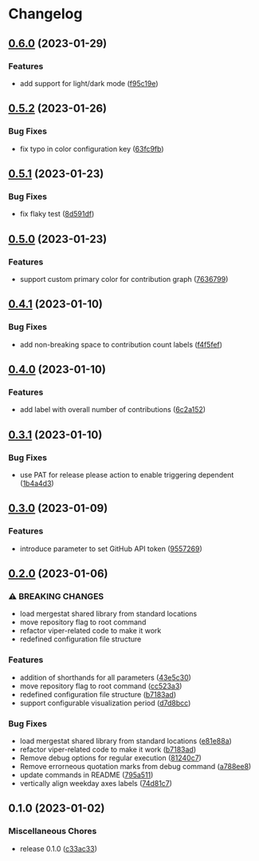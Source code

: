 # Changelog

## [0.6.0](https://github.com/herdstat/herdstat/compare/v0.5.2...v0.6.0) (2023-01-29)


### Features

* add support for light/dark mode ([f95c19e](https://github.com/herdstat/herdstat/commit/f95c19e849724dd158d530d2bfffbb8b90130c80))

## [0.5.2](https://github.com/herdstat/herdstat/compare/v0.5.1...v0.5.2) (2023-01-26)


### Bug Fixes

* fix typo in color configuration key ([63fc9fb](https://github.com/herdstat/herdstat/commit/63fc9fb2c530f1398c6616c9539b53a09f936661))

## [0.5.1](https://github.com/herdstat/herdstat/compare/v0.5.0...v0.5.1) (2023-01-23)


### Bug Fixes

* fix flaky test ([8d591df](https://github.com/herdstat/herdstat/commit/8d591dfe5ef6676d1d5eacee471086eee6137cde))

## [0.5.0](https://github.com/herdstat/herdstat/compare/v0.4.1...v0.5.0) (2023-01-23)


### Features

* support custom primary color for contribution graph ([7636799](https://github.com/herdstat/herdstat/commit/7636799045723f5aee5dbe5e4e8d7eb7af1905c8))

## [0.4.1](https://github.com/herdstat/herdstat/compare/v0.4.0...v0.4.1) (2023-01-10)


### Bug Fixes

* add non-breaking space to contribution count labels ([f4f5fef](https://github.com/herdstat/herdstat/commit/f4f5fefc0082faaed280e9c85cb178e159289903))

## [0.4.0](https://github.com/herdstat/herdstat/compare/v0.3.1...v0.4.0) (2023-01-10)


### Features

* add label with overall number of contributions ([6c2a152](https://github.com/herdstat/herdstat/commit/6c2a152636727f1afa7aee0d0801b58d95916ea0))

## [0.3.1](https://github.com/herdstat/herdstat/compare/v0.3.0...v0.3.1) (2023-01-10)


### Bug Fixes

* use PAT for release please action to enable triggering dependent ([1b4a4d3](https://github.com/herdstat/herdstat/commit/1b4a4d3b252f94f1b534c35e5c3b1c957d5675f2))

## [0.3.0](https://github.com/herdstat/herdstat/compare/v0.2.0...v0.3.0) (2023-01-09)


### Features

* introduce parameter to set GitHub API token ([9557269](https://github.com/herdstat/herdstat/commit/9557269d10eda07efbef353e2f7c68520f761ae7))

## [0.2.0](https://github.com/herdstat/herdstat/compare/v0.1.0...v0.2.0) (2023-01-06)


### ⚠ BREAKING CHANGES

* load mergestat shared library from standard locations
* move repository flag to root command
* refactor viper-related code to make it work
* redefined configuration file structure

### Features

* addition of shorthands for all parameters ([43e5c30](https://github.com/herdstat/herdstat/commit/43e5c30ba5235deaad6cabb8f21b1e71d19acfdb))
* move repository flag to root command ([cc523a3](https://github.com/herdstat/herdstat/commit/cc523a3a0b626b8a778937c115b3ff718de9cda3))
* redefined configuration file structure ([b7183ad](https://github.com/herdstat/herdstat/commit/b7183adcf842232081814cebf8940d54d93e5273))
* support configurable visualization period ([d7d8bcc](https://github.com/herdstat/herdstat/commit/d7d8bcc8d38be1fad5764f79b02d8e2f4526fbb0))


### Bug Fixes

* load mergestat shared library from standard locations ([e81e88a](https://github.com/herdstat/herdstat/commit/e81e88a157db2c1d1b0492175651f791a81677f8))
* refactor viper-related code to make it work ([b7183ad](https://github.com/herdstat/herdstat/commit/b7183adcf842232081814cebf8940d54d93e5273))
* Remove debug options for regular execution ([81240c7](https://github.com/herdstat/herdstat/commit/81240c78d1aeb878bb9aa2ad1d181891d0903339))
* Remove errorneous quotation marks from debug command ([a788ee8](https://github.com/herdstat/herdstat/commit/a788ee818bd25a22a169f75cb56c261ae38bbee8))
* update commands in README ([795a511](https://github.com/herdstat/herdstat/commit/795a51172d079340d013bb0059ab8c8eb368b1a7))
* vertically align weekday axes labels ([74d81c7](https://github.com/herdstat/herdstat/commit/74d81c7f87e10b013e237b64cf8e91bf2cb3a94f))

## 0.1.0 (2023-01-02)


### Miscellaneous Chores

* release 0.1.0 ([c33ac33](https://github.com/herdstat/herdstat/commit/c33ac33d3c12b8f1b6e49fce206f4f2ed5e6078b))
